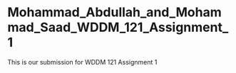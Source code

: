 # Mohammad_Abdullah_and_Mohammad_Saad_WDDM_121_Assignment_1
This is our submission for WDDM 121 Assignment 1
